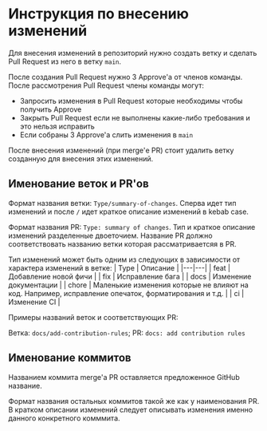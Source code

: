 # Инструкция по внесению изменений
Для внесения изменений в репозиторий нужно создать ветку и сделать Pull Request из него в ветку `main`.

После создания Pull Request нужно 3 Approve'а от членов команды. После рассмотрения Pull Request члены команды могут:
* Запросить изменения в Pull Request которые необходимы чтобы получить Approve
* Закрыть Pull Request если не выполнены какие-либо требования и это нельзя исправить
* Если собраны 3 Approve'a слить изменения в `main`

После внесения изменений (при merge'е PR) стоит удалить ветку созданную для внесения этих изменений.

## Именование веток и PR'ов
Формат названия ветки: `Type/summary-of-changes`. Сперва идет тип изменений и после `/` идет краткое описание изменений в kebab case.

Формат названия PR: `Type: summary of changes`. Тип и краткое описание изменений разделенные двоеточием. Название PR должно соответствовать названию ветки которая рассматриваетсяя в PR.

Тип изменений может быть одним из следующих в зависимости от характера изменений в ветке:
| Type | Описание |
|---|---|
| feat | Добавление новой фичи |
| fix | Исправление бага |
| docs | Изменение документации |
| chore | Маленькие изменения которые не влияют на код. Например, исправление опечаток, форматирования и т.д. |
| ci | Изменение CI |

Примеры названий веток и соответствующих PR:

Ветка: `docs/add-contribution-rules`; PR: `docs: add contribution rules`

## Именование коммитов
Названием коммита merge'а PR оставляется предложенное GitHub название.

Формат названия остальных коммитов такой же как у наименования PR. В кратком описании изменений следует описывать изменения именно данного конкретного комммита.